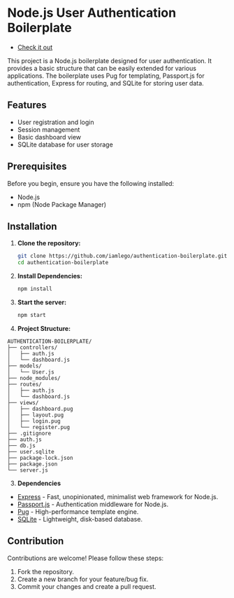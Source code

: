 # Node.js User Authentication Boilerplate

- [Check it out](https://authentication-boilerplate-hyd3.onrender.com) 

This project is a Node.js boilerplate designed for user authentication. It provides a basic structure that can be easily extended for various applications. The boilerplate uses Pug for templating, Passport.js for authentication, Express for routing, and SQLite for storing user data.

## Features

- User registration and login
- Session management
- Basic dashboard view
- SQLite database for user storage

## Prerequisites

Before you begin, ensure you have the following installed:

- Node.js
- npm (Node Package Manager)

## Installation

1. **Clone the repository:**

   ```bash
   git clone https://github.com/iamlego/authentication-boilerplate.git
   cd authentication-boilerplate
   ```

2. **Install Dependencies:**

   ```bash
   npm install
   ```

3. **Start the server:**

   ```bash
   npm start
   ```

4. **Project Structure:**

  ```plaintext
AUTHENTICATION-BOILERPLATE/
├── controllers/
│   ├── auth.js
│   └── dashboard.js
├── models/
│   └── User.js
├── node_modules/
├── routes/
│   ├── auth.js
│   └── dashboard.js
├── views/
│   ├── dashboard.pug
│   ├── layout.pug
│   ├── login.pug
│   └── register.pug
├── .gitignore
├── auth.js
├── db.js
├── user.sqlite
├── package-lock.json
├── package.json
└── server.js
```

3. **Dependencies**

- [Express](https://expressjs.com/) - Fast, unopinionated, minimalist web framework for Node.js.
- [Passport.js](https://www.passportjs.org/) - Authentication middleware for Node.js.
- [Pug](https://pugjs.org/api/getting-started.html) - High-performance template engine.
- [SQLite](https://www.sqlite.org/index.html) - Lightweight, disk-based database.

## Contribution
Contributions are welcome! Please follow these steps:
1. Fork the repository.
2. Create a new branch for your feature/bug fix.
3. Commit your changes and create a pull request.
